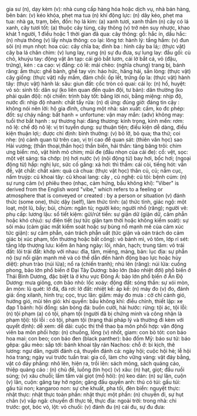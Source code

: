 gia sư (n), dạy kèm (v): 
nhà cung cấp hàng hóa hoặc dịch vụ, nhà bán hàng, bên bán: 
(v) kéo khóa, phẹt ma tua (n) khí động lực: 
(n) dây kéo, phẹt ma tua: 
nhà ga, trạm, bến, đồn: 
họ lá kim: 
(a) xanh tươi, xanh thẳm (n) cây có lá xanh, cây tươi tốt: 
(a) thuộc cây tùng, cây thông (v) trở nên suy nhược, khao khát 1 người, 1 điều hoặc 1 thời gian đã qua: 
cây thông: 
gỗ: 
hắc ín, dầu hắc: 
(n) nhựa thông (v) lấy nhựa thông: 
co lại: 
lông tơ: 
hành lý: 
tầng hầm: 
(v) đun sôi (n) mụn nhọt: 
hoa cúc: 
cây chĩa ba; đinh ba : 
hình cây ba lá;: 
(thực vật) cây ba lá chân chim: 
(v) lung lay, rung (n) sự đu đưa, sự lung lay: 
đầu gối: 
cù chỏ, khuỷu tay: 
động vật ăn tạp: 
cái giỏ bắt lươn, cái lờ bắt cá, vỏ (đậu, trứng), kén : 
ca cao: 
vị đắng: 
có lẽ: 
mái chèo: 
(nghĩa chung) trang bị, bánh răng: 
ẩm thực: 
ghế bành, ghế tay vịn: 
háo hức, hăng hái, sẵn lòng: 
(thực vật) cây giống: 
(thực vật) nẩy mầm, đâm chồi: 
ốp lết, trứng ốp la: 
(thực vật) hành tây: 
(thực vật) hành lá: 
sâu: 
giun đất: 
cốc tròn có quai: 
cái lọ: 
(n) hố, huyệt: 
vỏ sò: 
sinh tố: 
dân sự (ko liên quan đến quân đội, tư bản): 
dân thường (ko phải quân đội): 
nội chiến: 
trình bày tốt: 
bằng lời nói, bằng miệng: 
nhịp độ, nước đi: 
nhịp độ nhanh: 
chất tẩy rửa: 
(n) dị ứng: 
đúng giờ: 
đáng tin cậy : 
không nói nên lời: 
hộ gia đình, chung một nhà: 
sản xuất: 
cấm, ko đc phép: 
đốt: 
sự cháy nắng: 
bất hạnh = unfortune: 
vận may mắn: 
(adv) không may: 
tuổi thơ bất hạnh : 
sự thương hại: 
đáng thương: 
kính trọng, kính mến: 
rơm: 
nô lệ: 
chế độ nô lệ: 
vị trí tuyển dụng: 
sự thuận tiện; điều kiện dễ dàng, điều kiện thuận lợi;: 
được chỉ định: 
bình thường: 
(v) bỏ lỡ, bỏ qua; tha thứ; coi nhẹ: 
         (n) cảnh quan từ trên cao, vị trí cao để quan sát: 
(thiên văn học) sao Hải vương; (thần thoại,thần học) thần biển, hải thần: 
tảng băng trôi: 
chim ưng biển: 
mỏ, vật hình mỏ chim; mũi đe (đầu nhọn của cái đe): 
cổ: 
vệt, sọc: 
một vệt sáng: 
tia chớp: 
(n) hơi nước (v) (nội động từ) bay hơi, bốc hơi; (ngoại động từ) hấp: 
nghị lực, sức cố gắng: 
xả hơi: 
thì thầm: 
cái còi, tiếng hót: 
vấn đề, vật chất: 
chất xám: 
quả cà chua: 
(thực vật học) thân củ, củ; nấm cục, nấm truýp: 
củ khoai tây: 
củ khoai lang: 
cây , củ nghệ: 
củ tỏi: 
bệnh cúm: 
(n) sự rung cảm (v) phiêu theo (nhạc, cảm hứng, bầu không khí): 
"Viber" is derived from the English word "vibe," which refers to a feeling or atmosphere that is conveyed or created : by a person or situation
(v) đánh thức (some one), thức dậy (self), làm thức tỉnh: 
(a) thức tỉnh, giác ngộ: 
một loạt, một lũ, bầy; búi, chùm: 
ngăn tủ; người kéo; người nhổ (răng); người vẽ: 
phụ cấp: 
lương lậu: 
sổ tiết kiệm: 
gửi/rút tiền: 
sự giận dữ (giận dữ, căm phẫn hoặc khó chịu): 
sự điên tiết (sự tức giận tạm thời hoặc không kiểm soát): 
sự sôi máu (cảm giác mất kiểm soát hoặc sự bùng nổ mạnh mẽ của cảm xúc tức giận): 
sự căm phẫn, oán trách phẫn uất (tức giận và oán trách do cảm giác bị xúc phạm, tổn thương hoặc bất công): 
vỏ bánh mì, vỏ tôm, lớp rỉ sét: 
tầng lớp thượng lưu: 
kiếm ăn hàng ngày: 
lõi, nhân, hạch; trung tâm: 
vỏ trái đất: 
lõi trái đất: 
khớp với nhau: 
đỉa, tấm, miếng, mảng, bản: 
lục địa: 
sự phẫn nộ (sự nổi giận mạnh mẽ và có thể dẫn đến hành động bạo lực hoặc hủy diệt): 
phun trào (núi lửa); nổ ra (chiến tranh); nhú lên (răng): 
núi lửa: 
cuồng phong, bão lớn phổ biến ở Đại Tây Dương: 
bão lớn (bão nhiệt đới) phổ biến ở Thái Bình Dương, đặc biệt là ở khu vực Đông Á: 
bão lớn phổ biến ở Ấn Độ Dương: 
mưa giông, cơn bão nhỏ: 
lốc xoáy: 
động đất: 
sóng thần: 
sự xói mòn, ăn mòn: 
lũ quét: 
lở đá, đá rơi: 
lở đất: 
nhiệt kế: 
áp kế: 
(n) máy đo (v) đo, đánh giá: 
ống xilanh, hình trụ; cọc, trục lăn: 
giấm: 
máy đo mưa : 
cờ chỉ cánh gió, hướng gió, mũi tên gió: 
khí quyển: 
bầu không khí: 
điều chỉnh, thiết lập: 
xe đạp 1 bánh: 
hội đồng: 
sân bóng đá: 
buồn cười, hài hước: 
rừng: 
tội ác, tội lỗi: 
(n) tội phạm (a) có tội, phạm tội (người đã bị chứng minh và công nhận là phạm tội): 
tội lỗi : 
có tội, phạm tội (trạng thái pháp lý và thường đi kèm với quyết định): 
dễ xem: 
dễ dãi: 
cuộc thi thể thao ba môn phối hợp: 
vận động viên ba môn phối hợp: 
(n) chuồng, lồng (v) nhốt, giam: 
con bò tót: 
con báo hoa mai: 
con beo; con báo đen (black panther): 
báo đốm Mỹ: 
báo sư tử: 
báo gêpa: 
gấu mèo: 
sắp tới: 
bánh khoai tây rán Nachos: 
chỗ ở: 
bi kịch, thê lương: 
ngư dân, người đánh cá, thuyền đánh cá: 
ngày hội; cuộc hội hè; lễ hội hóa trang; ngày vui trước tuần trai: 
gia cố, làm cho vững vàng: 
vật đáy bằng, vật có đáy phẳng: 
nhô lên, hiện ra, trồi lên: 
sách mỏng, sách quảng cáo, thiệp quảng cáo : 
(n) chủ đề, luồng (tin học) (v) xâu: 
(n) hạt, giọt; đầu ruồi súng; (v) xâu chuỗi; lấm tấm vài giọt (mồ hôi): 
(n) keo dán: 
(n) sự lăn, cuộn (v) lăn, cuộn: 
găng tay hở ngón; găng đấu quyền anh: 
thú có túi: 
gấu túi: 
gấu túi non; kangaroo non: 
sự che khuất, pha tối, đèn biển: 
nguyệt thực: 
nhật thực: 
nhật thực toàn phần: 
nhật thực một phần: 
(n) chuyến đi, sự hụt chân (v) vấp ngã: 
chuyến đi thực tế, thực địa: 
ngoài trời: 
trong nhà: 
chi trước: 
gọt, bóc vỏ, lột: 
vỏ chuối: 
(v) đánh đu (n) cái đu, sự đu đưa: 
